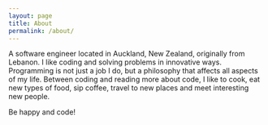 ```yaml
---
layout: page
title: About
permalink: /about/
---
```


A software engineer located in Auckland, New Zealand, originally from Lebanon. I like coding and solving problems in innovative ways.
Programming is not just a job I do, but a philosophy that affects all aspects of my life.
Between coding and reading more about code, I like to cook, eat new types of food, sip coffee, travel to new places and meet interesting new people.

Be happy and code!
